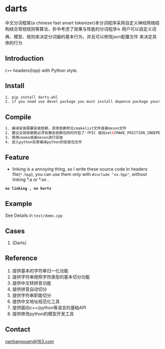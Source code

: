 # darts


中文分词框架(a chinese fast smart tokenizer)本分词程序采用自定义神经网络结构结合常规规则等算法，折中考虑了效果与性能的分词程序☕️ 用户可以自定义词典、模型、规则来决定分词器的基本行为，并且可以修改json配置文件
来决定具体的行为


## Introduction

`C++` headers(hpp) with Python style. 

## Install

```bash
1. pip install darts.whl
2. if you need use devel package you must install depence package yourself
```

## Compile

```bash
1. 编译安装需要安装依赖，具体依赖参见cmakelist文件或者meson文件
2. 建议全部依赖都必须有静态依赖包同时开启了-fPIC 或则set(CMAKE_POSITION_INDEPENDENT_CODE ON) ,这样生成的so文件可以更加方便的运行
3. 使用cmake或者meson进行安装
4. 进入python目录编译python的安装包文件

```

## Feature

+ linking is a annoying thing, so I write these source code in headers file(`*.hpp`), you can use them only with `#include "xx.hpp"`, without linking *.a or *.so .

**`no linking , no hurts`** 

## Example

See Details in `test/demo.cpp`

## Cases

1. [Darts]

## Reference

1. 提供基本的字符串归一化功能
2. 提供字符串按照字符类型的基本切分功能
3. 提供中文转拼音功能
4. 提供拼音自动切分
5. 提供字符串职能切分
6. 提供中文地址规范化工具
7. 提供面向c++/python等语言的基础API
8. 提供修改python的模型开发工具



## Contact

nanhangxuen@163.com
